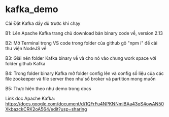 # kafka_demo

Cài Đặt Kafka đầy đủ trước khi chạy

B1: Lên Apache Kafka trang chủ download bản binary code về, version 2.13

B2: Mở Terminal trong VS code trong folder của github gõ "npm i" để cài thư viện NodeJS về

B3: Giải nén folder Kafka binary về và cho nó vào chung work space với folder github Kafka

B4: Trong folder binary Kafka mở folder config lên và config số liệu của các file zookeeper và file server theo như số broker và partition mong muốn

B5: Thực hiện theo như demo trong docs

Link doc Apache Kafka: https://docs.google.com/document/d/1QFrFu4NPKNNmlBAa43qS4owAN50XkbazckCRK2oA564/edit?usp=sharing

